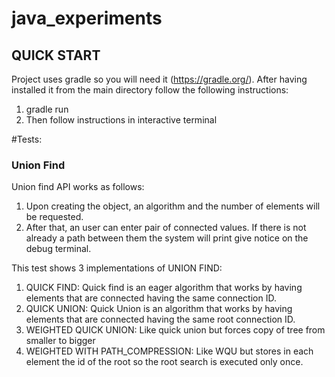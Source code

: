 # java_experiments

## QUICK START
Project uses gradle so you will need it (https://gradle.org/). After having installed it from the main directory follow the following instructions:
1) gradle run
2) Then follow instructions in interactive terminal


#Tests: 
### Union Find
Union find API works as follows:
1) Upon creating the object, an algorithm and the number of elements will be requested.
2) After that, an user can enter pair of connected values. If there is not already a path between them the system will print give notice on the debug terminal.

This test shows 3 implementations of UNION FIND:
1) QUICK FIND: Quick find is an eager algorithm that works by having elements that are connected having the same connection ID.
2) QUICK UNION: Quick Union is an algorithm that works by having elements that are connected having the same root connection ID.
3) WEIGHTED QUICK UNION: Like quick union but forces copy of tree from smaller to bigger
4) WEIGHTED WITH PATH_COMPRESSION: Like WQU but stores in each element the id of the root so the root search is executed only once.
